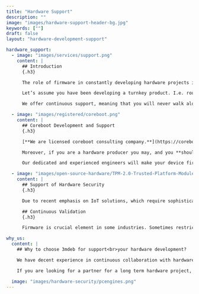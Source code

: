```yaml
---
title: "Hardware Support"
description: ""
image: "images/hardware-support-header-bg.jpg"
keywords: [""]
draft: false
layout: "hardware-development-support"

hardware_support:
  - image: "images/services/support.png"
    content: |
      ## Introduction
      {.h3}

      The role of firmware in constantly developing hardware projects is to handle all the features that are brought by newly provided hardware revisions. Our experienced engineers understand how technical risk and time to market pressure can place challenging demands and this is why we are dedicated to helping you be successful.

      Let’s assume you have been developing a turnkey product. I.e. router with firewall features. You are trying to raise a new version of it every year, maybe adding new interfaces, maybe upgrading CPU or memory, but all in all you need someone who will follow you on this path and make firmware of this device stable and secure in every configuration.

      We offer continuous support, meaning that you will never walk alone. History of our long term collaboration with many companies from over the world shows objectively, that we should be considered trustworthy partners. We are able to keep up with your hardware, and together combine your device with our firmware into the product.

  - image: "images/registered/coreboot.png"
    content: |
      ## Coreboot Development and Support
      {.h3}

      [**We are licensed coreboot consulting company.**](https://coreboot.org/consulting.html) Providing various services related to coreboot is our daily task. We fix bugs, develop firmware and port new mainboards. If you would like to take control over your hardware with open-source firmware, you have found the right people.

      Moreover, if you are a hardware producer you may, and you **should** be interested in enabling coreboot on your platform. coreboot is an extended firmware platform that delivers a lightning fast and secure boot experience on modern computers and embedded systems. As an Open Source project it provides auditability and maximum control over technology. We can enable it for you, maintain, and follow your device development process.

      Our dedicated and experienced engineers will make your device firmware grow alongside our coreboot branch and will let you explore features, that you haven’t even imagined (i.e. debugging with extracting the boot log over the pc-speaker, or boot up in 400ms).

  - image: "images/open-source-hardware/TPM-2.0-Trusted-Platform-Module.png"
    content: |
      ## Support of Hardware Security
      {.h3}

      Due to recent emphasis on IoT solutions, which require sophisticated security features, many hardware developers enabled Trusted Platform Modules. We are not only familiar with these, we have mastered TPM2 and its features. Read more [**here**.](/software-and-hardware-security/)

      ## Continuous Validation
      {.h3}

      Firmware is crucial element in some industries. Sometimes restrictions laid on the firmware have to be verified in order to obtain certification for example. It is obvious that human make mistakes, so we leave the validation to scripts and automatons we’ve written. Our [**continuous validation**](/automated-validation/) let us prove that improving the developed device doesn’t cause regression issues.

why_us:
  content: |
    ## Why to choose 3mdeb for support<br>your hardware development?

    We have decent experience in continuous collaboration with hardware companies, like i.e. **[PC Engines](https://pcengines.github.io/)**, our engineers have mastered countless technologies, we’ve got proper infrastructure and we are capable of rebuild or modify device for purpose of enhancing its possibilities.

    If you are looking for a partner for a long term hardware project, you’ve just found it. Don’t waste your time, and **[contact us](https://3mdeb.com/contact/)**, or **[book a call](https://calendly.com/3mdeb)**.

  image: "images/hardware-security/pcengines.png"
---
```

